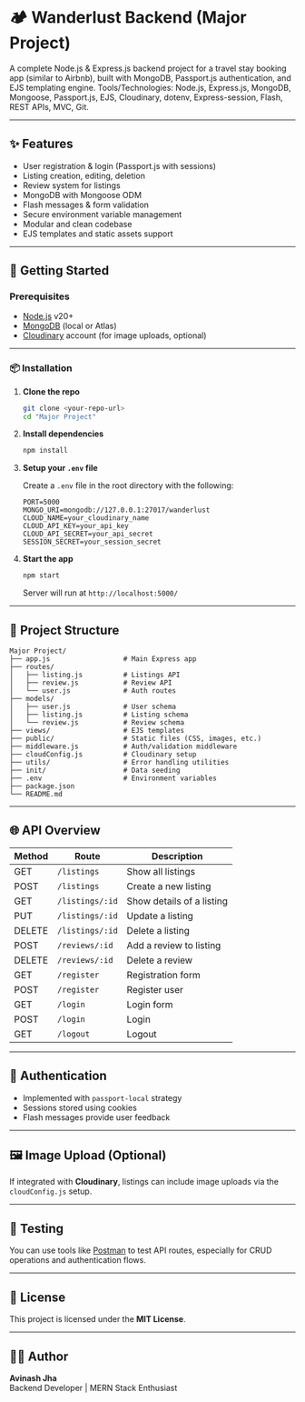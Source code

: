# 🏕️ Wanderlust Backend (Major Project)

A complete Node.js & Express.js backend project for a travel stay booking app (similar to Airbnb), built with MongoDB, Passport.js authentication, and EJS templating engine.
Tools/Technologies: Node.js, Express.js, MongoDB, Mongoose, Passport.js, EJS, Cloudinary, dotenv, Express-session, Flash, REST APIs, MVC, Git.

---

## ✨ Features

- User registration & login (Passport.js with sessions)
- Listing creation, editing, deletion
- Review system for listings
- MongoDB with Mongoose ODM
- Flash messages & form validation
- Secure environment variable management
- Modular and clean codebase
- EJS templates and static assets support

---

## 🚀 Getting Started

### Prerequisites

- [Node.js](https://nodejs.org/) v20+
- [MongoDB](https://www.mongodb.com/) (local or Atlas)
- [Cloudinary](https://cloudinary.com/) account (for image uploads, optional)

---

### 📦 Installation

1. **Clone the repo**
   ```bash
   git clone <your-repo-url>
   cd "Major Project"
   ```

2. **Install dependencies**
   ```bash
   npm install
   ```

3. **Setup your `.env` file**

   Create a `.env` file in the root directory with the following:

   ```env
   PORT=5000
   MONGO_URI=mongodb://127.0.0.1:27017/wanderlust
   CLOUD_NAME=your_cloudinary_name
   CLOUD_API_KEY=your_api_key
   CLOUD_API_SECRET=your_api_secret
   SESSION_SECRET=your_session_secret
   ```

4. **Start the app**

   ```bash
   npm start
   ```

   Server will run at `http://localhost:5000/`

---

## 📁 Project Structure

```plaintext
Major Project/
├── app.js                  # Main Express app
├── routes/
│   ├── listing.js          # Listings API
│   ├── review.js           # Review API
│   └── user.js             # Auth routes
├── models/
│   ├── user.js             # User schema
│   ├── listing.js          # Listing schema
│   └── review.js           # Review schema
├── views/                  # EJS templates
├── public/                 # Static files (CSS, images, etc.)
├── middleware.js           # Auth/validation middleware
├── cloudConfig.js          # Cloudinary setup
├── utils/                  # Error handling utilities
├── init/                   # Data seeding
├── .env                    # Environment variables
├── package.json
└── README.md
```

---

## 🌐 API Overview

| Method | Route              | Description                    |
|--------|-------------------|--------------------------------|
| GET    | `/listings`       | Show all listings              |
| POST   | `/listings`       | Create a new listing           |
| GET    | `/listings/:id`   | Show details of a listing      |
| PUT    | `/listings/:id`   | Update a listing               |
| DELETE | `/listings/:id`   | Delete a listing               |
| POST   | `/reviews/:id`    | Add a review to listing        |
| DELETE | `/reviews/:id`    | Delete a review                |
| GET    | `/register`       | Registration form              |
| POST   | `/register`       | Register user                  |
| GET    | `/login`          | Login form                     |
| POST   | `/login`          | Login                          |
| GET    | `/logout`         | Logout                         |

---

## 🔐 Authentication

- Implemented with `passport-local` strategy
- Sessions stored using cookies
- Flash messages provide user feedback

---

## 🖼️ Image Upload (Optional)

If integrated with **Cloudinary**, listings can include image uploads via the `cloudConfig.js` setup.

---

## 🧪 Testing

You can use tools like [Postman](https://www.postman.com/) to test API routes, especially for CRUD operations and authentication flows.

---

## 📄 License

This project is licensed under the **MIT License**.

---

## 👨‍💻 Author

**Avinash Jha**  
Backend Developer | MERN Stack Enthusiast
